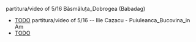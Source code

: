 
partitura/video of 5/16 Băsmăluța_Dobrogea (Babadag)
  - [TODO](https://www.youtube.com/watch?v=C93RNF4hdUU)
partitura/video of 5/16 --  Ilie Cazacu - Puiuleanca_Bucovina_in Am 
  - [TODO](https://www.youtube.com/watch?v=coW3hoSkmto)

